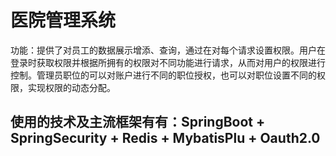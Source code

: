 # 医院管理系统

功能：提供了对员工的数据展示增添、查询，通过在对每个请求设置权限。用户在登录时获取权限并根据所拥有的权限对不同功能进行请求，从而对用户的权限进行控制。管理员职位的可以对账户进行不同的职位授权，也可以对职位设置不同的权限，实现权限的动态分配。

## 使用的技术及主流框架有有：SpringBoot + SpringSecurity + Redis + MybatisPlu + Oauth2.0
